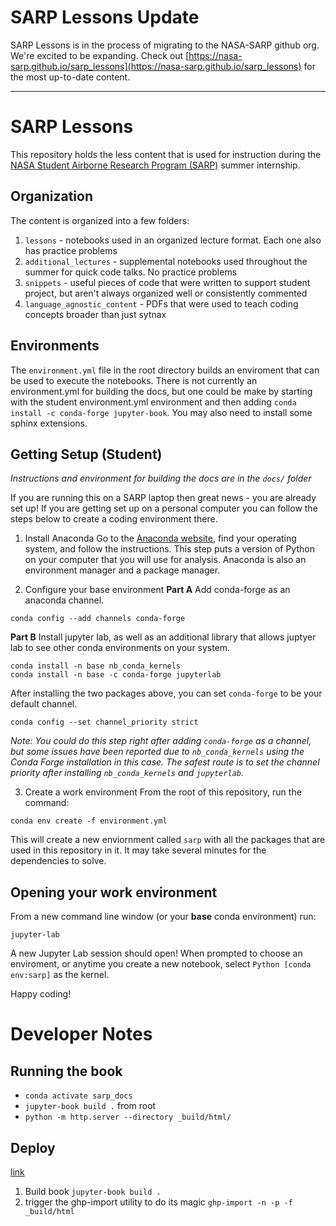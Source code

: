 # SARP Lessons Update

SARP Lessons is in the process of migrating to the NASA-SARP github org. We're excited to be expanding. Check out [https://nasa-sarp.github.io/sarp_lessons](https://nasa-sarp.github.io/sarp_lessons) for the most up-to-date content.

---------------------------------
# SARP Lessons

This repository holds the less content that is used for instruction during the [NASA Student Airborne Research Program (SARP)](https://www.nasa.gov/centers/ames/earthscience/programs/airbornescience/studentairborneresearchprogram)  summer internship.

## Organization
The content is organized into a few folders:
1. `lessons` - notebooks used in an organized lecture format.  Each one also has practice problems
2. `additional_lectures` - supplemental notebooks used throughout the summer for quick code talks.  No practice problems
3. `snippets` - useful pieces of code that were written to support student project, but aren't always organized well or consistently commented
4. `language_agnostic_content` - PDFs that were used to teach coding concepts broader than just sytnax

## Environments

The `environment.yml` file in the root directory builds an enviroment that can be used to execute the notebooks. There is not currently an environment.yml for building the docs, but one could be make by starting with the student environment.yml environment and then adding `conda install -c conda-forge jupyter-book`.  You may also need to install some sphinx extensions. 

## Getting Setup (Student)

_Instructions and environment for building the docs are in the `docs/` folder_

If you are running this on a SARP laptop then great news - you are already set up! If you are getting set up on a personal computer you can follow the steps below to create a coding environment there.

1. Install Anaconda 
Go to the [Anaconda website](https://docs.anaconda.com/anaconda/install/index.html), find your operating system, and follow the instructions. This step puts a version of Python on your computer that you will use for analysis. Anaconda is also an environment manager and a package manager.

2. Configure your base environment
**Part A**
Add conda-forge as an anaconda channel.
```
conda config --add channels conda-forge
```

**Part B**
Install jupyter lab, as well as an additional library that allows juptyer lab to see other conda environments on your system.
```
conda install -n base nb_conda_kernels
conda install -n base -c conda-forge jupyterlab
```

After installing the two packages above, you can set `conda-forge` to be your default channel.
```
conda config --set channel_priority strict
```
_Note: You could do this step right after adding `conda-forge` as a channel, but some issues have been reported due to `nb_conda_kernels` using the Conda Forge installation in this case. The safest route is to set the channel priority after installing `nb_conda_kernels` and `jupyterlab`._

3. Create a work environment
From the root of this repository, run the command:
```
conda env create -f environment.yml
```
This will create a new enviornment called `sarp` with all the packages that are used in this repository in it. It may take several minutes for the dependencies to solve.

## Opening your work environment
From a new command line window (or your **base** conda environment) run:
```
jupyter-lab
```
A new Jupyter Lab session should open! When prompted to choose an enviroment, or anytime you create a new notebook,  select `Python [conda env:sarp]` as the kernel.

Happy coding!

# Developer Notes
## Running the book
* `conda activate sarp_docs`
* `jupyter-book build .` from root
* `python -m http.server --directory _build/html/`

## Deploy
[link](https://jupyterbook.org/start/publish.html#publish-your-book-online-with-github-pages)
1. Build book
`jupyter-book build .`
2. trigger the ghp-import utility to do its magic
`ghp-import -n -p -f _build/html`
